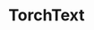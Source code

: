 ---
title: TorchText
title_prefix: torch
title_suffix: text
summary: 자연어 처리(NLP)를 위한 데이터 로딩 유틸리티와 텍스트 처리 도구들을 제공합니다. 텍스트 전처리, 단어 벡터화, 언어 모델링을 위한 다양한 기능을 포함합니다.
link: https://pytorch.org/text/
order: 3
category: text
---